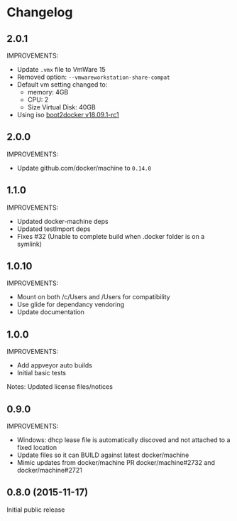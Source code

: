 # Changelog

## 2.0.1
IMPROVEMENTS:
* Update `.vmx` file to VmWare 15
* Removed option: `--vmwareworkstation-share-compat`
* Default vm setting changed to:
  * memory: 4GB
  * CPU: 2
  * Size Virtual Disk: 40GB
* Using iso [boot2docker v18.09.1-rc1](https://github.com/boot2docker/boot2docker/releases/tag/v18.09.1-rc1)

## 2.0.0
IMPROVEMENTS:
* Update github.com/docker/machine to `0.14.0`

## 1.1.0
IMPROVEMENTS:
* Updated docker-machine deps
* Updated testImport deps
* Fixes #32 (Unable to complete build when .docker folder is on a symlink)

## 1.0.10
IMPROVEMENTS:
 * Mount on both /c/Users and /Users for compatibility
 * Use glide for dependancy vendoring
 * Update documentation

## 1.0.0

IMPROVEMENTS:
 * Add appveyor auto builds
 * Initial basic tests

Notes: Updated license files/notices

## 0.9.0

IMPROVEMENTS:
 * Windows: dhcp lease file is automatically discoved and not attached to a fixed location
 * Update files so it can BUILD against latest docker/machine
 * Mimic updates from docker/machine PR docker/machine#2732 and docker/machine#2721

## 0.8.0 (2015-11-17)

Initial public release
